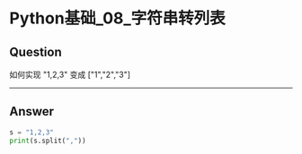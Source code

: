 # Python基础_08_字符串转列表

## Question
如何实现 "1,2,3" 变成 ["1","2","3"]

----

## Answer
```python
s = "1,2,3"
print(s.split(","))
```